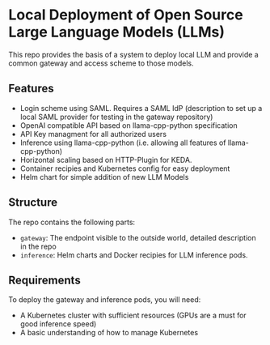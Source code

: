 # Local Deployment of Open Source Large Language Models (LLMs)

This repo provides the basis of a system to deploy local LLM and provide a common gateway and access scheme to those models.

## Features

- Login scheme using SAML. Requires a SAML IdP (description to set up a local SAML provider for testing in the gateway repository)
- OpenAI compatible API based on llama-cpp-python specification
- API Key managment for all authorized users
- Inference using llama-cpp-python (i.e. allowing all features of llama-cpp-python)
- Horizontal scaling based on HTTP-Plugin for KEDA.
- Container recipies and Kubernetes config for easy deployment
- Helm chart for simple addition of new LLM Models

## Structure

The repo contains the following parts:

- `gateway`: The endpoint visible to the outside world, detailed description in the repo
- `inference`: Helm charts and Docker recipies for LLM inference pods.

## Requirements

To deploy the gateway and inference pods, you will need:

- A Kubernetes cluster with sufficient resources (GPUs are a must for good inference speed)
- A basic understanding of how to manage Kubernetes
